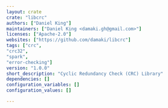 ```yaml
---
layout: crate
crate: "libcrc"
authors: ["Daniel King"]
maintainers: ["Daniel King <damaki.gh@gmail.com>"]
licenses: ["Apache-2.0"]
websites: ["https://github.com/damaki/libcrc"]
tags: ["crc",
"crc32",
"spark",
"error-checking"]
version: "1.0.0"
short_description: "Cyclic Redundancy Check (CRC) Library"
dependencies: []
configuration_variables: []
configuration_values: []

---
```



